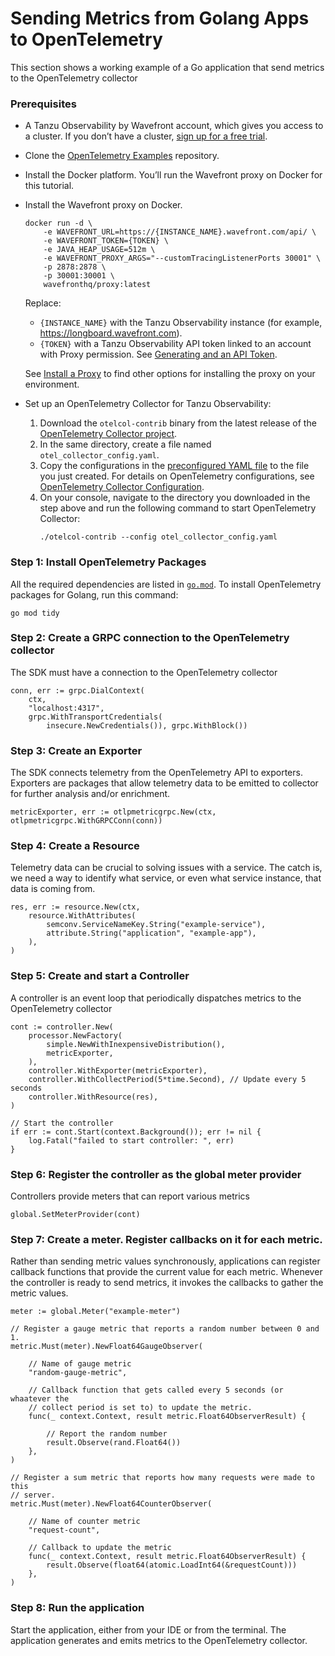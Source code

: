 # Sending Metrics from Golang Apps to OpenTelemetry

This section shows a working example of a Go application that send metrics to the OpenTelemetry collector

### Prerequisites

* A Tanzu Observability by Wavefront account, which gives you access to a cluster. 
    If you don’t have a cluster, [sign up for a free trial](https://tanzu.vmware.com/observability-trial).
* Clone the [OpenTelemetry Examples](https://github.com/wavefrontHQ/opentelemetry-examples) repository.
* Install the Docker platform. You’ll run the Wavefront proxy on Docker for this tutorial.
* Install the Wavefront proxy on Docker.
    ```
    docker run -d \
        -e WAVEFRONT_URL=https://{INSTANCE_NAME}.wavefront.com/api/ \
        -e WAVEFRONT_TOKEN={TOKEN} \
        -e JAVA_HEAP_USAGE=512m \
        -e WAVEFRONT_PROXY_ARGS="--customTracingListenerPorts 30001" \
        -p 2878:2878 \
        -p 30001:30001 \
        wavefronthq/proxy:latest
    ```
    Replace:
    * `{INSTANCE_NAME}` with the Tanzu Observability instance (for example, https://longboard.wavefront.com).
    * `{TOKEN}` with a Tanzu Observability API token linked to an account with Proxy permission.
      See [Generating and an API Token](https://docs.wavefront.com/wavefront_api.html#generating-an-api-token).
    
    See [Install a Proxy](http://docs.wavefront.com/proxies_installing.html#install-a-proxy) to find other options for installing the proxy on your environment.
    
* Set up an OpenTelemetry Collector for Tanzu Observability:
    1. Download the `otelcol-contrib` binary from the latest release of the [OpenTelemetry Collector project](https://github.com/open-telemetry/opentelemetry-collector-releases/releases).
    1. In the same directory, create a file named `otel_collector_config.yaml`.
    1. Copy the configurations in the [preconfigured YAML file](https://github.com/wavefrontHQ/opentelemetry-examples/blob/master/otel_collector_config.yaml) to the file you just created. For details on OpenTelemetry configurations, see [OpenTelemetry Collector Configuration](https://opentelemetry.io/docs/collector/configuration/).
    1. On your console, navigate to the directory you downloaded in the step above and run the following command to start OpenTelemetry Collector:
        ```
        ./otelcol-contrib --config otel_collector_config.yaml
        ```

### Step 1: Install OpenTelemetry Packages

All the required dependencies are listed in [`go.mod`](https://github.com/wavefrontHQ/opentelemetry-examples/blob/master/go-example/metrics/metric_example/go.mod). To install OpenTelemetry packages for Golang, run this command:

```
go mod tidy
```

### Step 2: Create a GRPC connection to the OpenTelemetry collector

The SDK must have a connection to the OpenTelemetry collector

```
conn, err := grpc.DialContext(
    ctx,
    "localhost:4317",
    grpc.WithTransportCredentials(
        insecure.NewCredentials()), grpc.WithBlock())
```

### Step 3: Create an Exporter

The SDK connects telemetry from the OpenTelemetry API to exporters. Exporters are packages that allow telemetry data to be emitted to collector for further analysis and/or enrichment.

```
metricExporter, err := otlpmetricgrpc.New(ctx, otlpmetricgrpc.WithGRPCConn(conn))
```

### Step 4: Create a Resource

Telemetry data can be crucial to solving issues with a service. The catch is, we need a way to identify what service, or even what service instance, that data is coming from.

```
res, err := resource.New(ctx,
    resource.WithAttributes(
        semconv.ServiceNameKey.String("example-service"),
        attribute.String("application", "example-app"),
    ),
)
```

### Step 5: Create and start a Controller

A controller is an event loop that periodically dispatches metrics to the OpenTelemetry collector

```
cont := controller.New(
    processor.NewFactory(
        simple.NewWithInexpensiveDistribution(),
        metricExporter,
    ),
    controller.WithExporter(metricExporter),
    controller.WithCollectPeriod(5*time.Second), // Update every 5 seconds
    controller.WithResource(res),
)

// Start the controller
if err := cont.Start(context.Background()); err != nil {
    log.Fatal("failed to start controller: ", err)
}
```

### Step 6: Register the controller as the global meter provider

Controllers provide meters that can report various metrics

```
global.SetMeterProvider(cont)
```

### Step 7: Create a meter. Register callbacks on it for each metric.

Rather than sending metric values synchronously, applications can register callback functions that provide the current value for each metric.  Whenever the controller is ready to send metrics, it invokes the callbacks to gather the metric values.

```
meter := global.Meter("example-meter")

// Register a gauge metric that reports a random number between 0 and 1.
metric.Must(meter).NewFloat64GaugeObserver(

    // Name of gauge metric
    "random-gauge-metric",

    // Callback function that gets called every 5 seconds (or whaatever the
    // collect period is set to) to update the metric.
    func(_ context.Context, result metric.Float64ObserverResult) {

        // Report the random number
        result.Observe(rand.Float64())
    },
)

// Register a sum metric that reports how many requests were made to this
// server.
metric.Must(meter).NewFloat64CounterObserver(

    // Name of counter metric
    "request-count",

    // Callback to update the metric
    func(_ context.Context, result metric.Float64ObserverResult) {
        result.Observe(float64(atomic.LoadInt64(&requestCount)))
    },
)
```

### Step 8: Run the application

Start the application, either from your IDE or from the terminal. The application generates and emits metrics to the OpenTelemetry collector.
